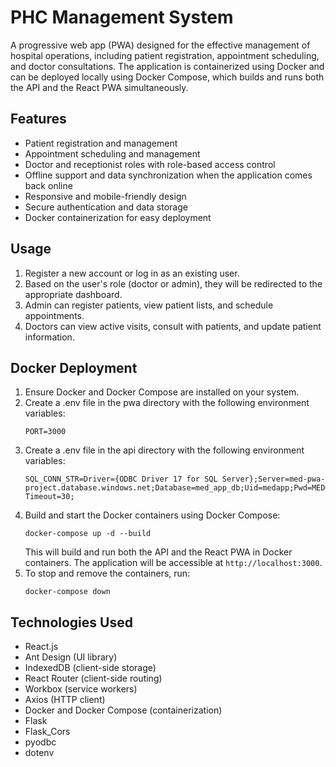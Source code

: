 # PHC Management System

A progressive web app (PWA) designed for the effective management of hospital operations, including patient registration, appointment scheduling, and doctor consultations. The application is containerized using Docker and can be deployed locally using Docker Compose, which builds and runs both the API and the React PWA simultaneously.

## Features

- Patient registration and management
- Appointment scheduling and management
- Doctor and receptionist roles with role-based access control
- Offline support and data synchronization when the application comes back online
- Responsive and mobile-friendly design
- Secure authentication and data storage
- Docker containerization for easy deployment

## Usage

1. Register a new account or log in as an existing user.
2. Based on the user's role (doctor or admin), they will be redirected to the appropriate dashboard.
3. Admin can register patients, view patient lists, and schedule appointments.
4. Doctors can view active visits, consult with patients, and update patient information.

## Docker Deployment

1. Ensure Docker and Docker Compose are installed on your system.
2. Create a .env file in the pwa directory with the following environment variables:
   ```env
   PORT=3000
   ```
3. Create a .env file in the api directory with the following environment variables:
   ```env
   SQL_CONN_STR=Driver={ODBC Driver 17 for SQL Server};Server=med-pwa-project.database.windows.net;Database=med_app_db;Uid=medapp;Pwd=MED@ppPW1!;Encrypt=yes;TrustServerCertificate=no;Connection Timeout=30;
   ```
4. Build and start the Docker containers using Docker Compose:
   ```
   docker-compose up -d --build
   ```
   This will build and run both the API and the React PWA in Docker containers. The application will be accessible at `http://localhost:3000`.
5. To stop and remove the containers, run:
   ```
   docker-compose down
   ```

## Technologies Used

- React.js
- Ant Design (UI library)
- IndexedDB (client-side storage)
- React Router (client-side routing)
- Workbox (service workers)
- Axios (HTTP client)
- Docker and Docker Compose (containerization)
- Flask
- Flask_Cors
- pyodbc
- dotenv
